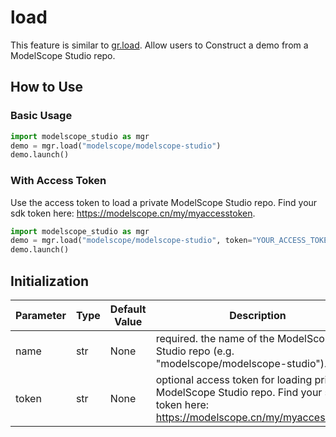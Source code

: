 # load

This feature is similar to [gr.load](https://www.gradio.app/docs/gradio/load). Allow users to Construct a demo from a ModelScope Studio repo.

## How to Use

### Basic Usage

```python
import modelscope_studio as mgr
demo = mgr.load("modelscope/modelscope-studio")
demo.launch()
```

### With Access Token

Use the access token to load a private ModelScope Studio repo. Find your sdk token here: https://modelscope.cn/my/myaccesstoken.

```python
import modelscope_studio as mgr
demo = mgr.load("modelscope/modelscope-studio", token="YOUR_ACCESS_TOKEN")
demo.launch()
```

## Initialization

| Parameter | Type | Default Value | Description                                                                                                                         |
| --------- | ---- | ------------- | ----------------------------------------------------------------------------------------------------------------------------------- |
| name      | str  | None          | required. the name of the ModelScope Studio repo (e.g. "modelscope/modelscope-studio").                                             |
| token     | str  | None          | optional access token for loading private ModelScope Studio repo. Find your sdk token here: https://modelscope.cn/my/myaccesstoken. |
